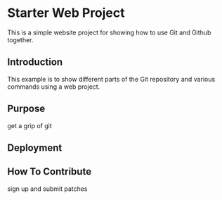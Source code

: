 # Starter Web Project

This is a simple website project for showing how to use Git and Github together.

## Introduction

This example is to show different parts of the Git repository and various commands using a web project.

## Purpose

get a grip of git

## Deployment

## How To Contribute

sign up and submit patches
